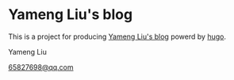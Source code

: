 # Yameng Liu's blog

This is a project for producing [Yameng Liu's blog](http://forrestliu.github.io) powerd by [hugo](https://github.com/spf13/hugo/).

Yameng Liu

65827698@qq.com
